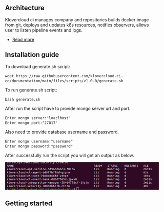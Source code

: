 ## Architecture
Klovercloud ci manages company and repositories builds docker image from git, deploys and updates k8s resources, notifies observers, allows user to listen pipeline events and logs.
-  [Read more](https://github.com/klovercloud-ci-cd/architecture/blob/master/README.md)
## Installation guide
To download generate.sh script:
```couchbasequery
wget https://raw.githubusercontent.com/klovercloud-ci-cd/documentation/main/files/scripts/v1.0.0/generate.sh
```
To run generate.sh script:
```couchbasequery
bash generate.sh
```
After run the script have to provide mongo server url and port.

```Example:
Enter mongo server:"loaclhost"
Enter mongo port:"27017"
```

Also need to provide database username and password.

```Example:
Enter mongo username:"username"
Enter mongo password:"password"
```
After successfully run the script you will get an output as below.

![context](files/ss1.png)


## Getting started
